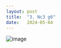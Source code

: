 ```yaml
---
layout: post
title:  "3. Nc3 g6"
date:   2024-05-04
---
```


![image]({{site.url}}/assets/meetup_photos/2024-05-04.jpg)
